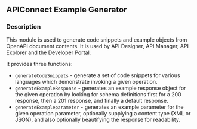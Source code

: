## APIConnect Example Generator

### Description

This module is used to generate code snippets and example objects from OpenAPI document contents. It is used by API Designer, API Manager, API Explorer and the Developer Portal.

It provides three functions:

* `generateCodeSnippets` - generate a set of code snippets for various languages which demonstrate invoking a given operation.
* `generateExampleResponse` - generates an example response object for the given operation by looking for schema definitions first for a 200 response, then a 201 response, and finally a default response.
* `generateExampleparameter` - generates an example parameter for the given operation parameter, optionally supplying a content type (XML or JSON), and also optionally beautifying the response for readability.
